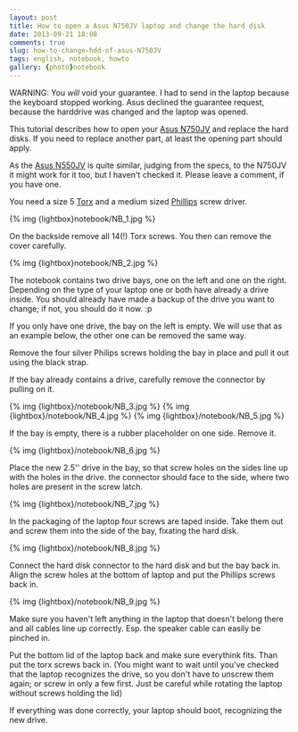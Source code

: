 ```yaml
---
layout: post
title: How to open a Asus N750JV laptop and change the hard disk
date: 2013-09-21 18:08
comments: true
slug: how-to-change-hdd-of-asus-N750JV
tags: english, notebook, howto
gallery: {photo}notebook
---
```


WARNING: You _will_ void your guarantee. I had to send in the laptop because the keyboard stopped working. Asus declined the guarantee request, because the harddrive was changed and the laptop was opened.

This tutorial describes how to open your [Asus N750JV](http://www.asus.com/Notebooks_Ultrabooks/N750JV/) and replace the hard disks.
If you need to replace another part, at least the opening part should apply.

As the [Asus N550JV](http://www.asus.com/Notebooks_Ultrabooks/N550JV/) is quite similar, judging from the specs, to the N750JV it might work for it
too, but I haven't checked it. Please leave a comment, if you have one.

You need a size 5 [Torx](http://en.wikipedia.org/wiki/Torx) and a medium sized [Phillips](http://en.wikipedia.org/wiki/List_of_screw_drives#Phillips) screw driver.

{% img {lightbox}notebook/NB_1.jpg %}

On the backside remove all 14(!) Torx screws. You then can remove the cover carefully.

{% img {lightbox}notebook/NB_2.jpg %}

The notebook contains two drive bays, one on the left and one on the right.
Depending on the type of your laptop one or both have already a drive inside.
You should already have made a backup of the drive you want to change; if not,
you should do it now. :p

If you only have one drive, the bay on the left is empty. We will use that as an
example below, the other one can be removed the same way.

Remove the four silver Philips screws holding the bay in place and pull it out
using the black strap.

If the bay already contains a drive, carefully remove the connector by pulling on
it.

{% img {lightbox}/notebook/NB_3.jpg %}
{% img {lightbox}/notebook/NB_4.jpg %}
{% img {lightbox}/notebook/NB_5.jpg %}

If the bay is empty, there is a rubber placeholder on one side. Remove it.

{% img {lightbox}/notebook/NB_6.jpg %}

Place the new 2.5'' drive in the bay, so that screw holes on the sides line up
with the holes in the drive. the connector should face to the side, where two
holes are present in the screw latch.

{% img {lightbox}/notebook/NB_7.jpg %}

In the packaging of the laptop four screws are taped inside. Take them out and
screw them into the side of the bay, fixating the hard disk.

{% img {lightbox}/notebook/NB_8.jpg %}

Connect the hard disk connector to the hard disk and but the bay back in. Align
the screw holes at the bottom of laptop and put the Phillips screws back in.

{% img {lightbox}/notebook/NB_9.jpg %}

Make sure you haven't left anything in the laptop that doesn't belong there and
all cables line up correctly. Esp. the speaker cable can easily be pinched in.

Put the bottom lid of the laptop back and make sure everythink fits. Than put
the torx screws back in. (You might want to wait until you've checked that the
laptop recognizes the drive, so you don't have to unscrew them again; or screw
in only a few first. Just be careful while rotating the laptop without screws holding the lid)

If everything was done correctly, your laptop should boot,
recognizing the new drive.
